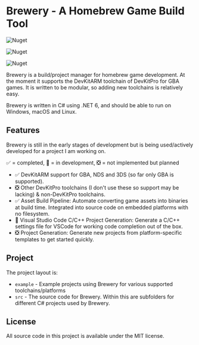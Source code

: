 # Brewery - A Homebrew Game Build Tool

![Nuget](https://img.shields.io/nuget/v/Brewery.ProjectTool?label=Project%20Tool)

![Nuget](https://img.shields.io/nuget/v/Brewery.ToolSdk?label=Tool%20SDK)

![Nuget](https://img.shields.io/nuget/v/Brewery.Sdk.Devkitpro?label=DevKitPro%20SDK)

Brewery is a build/project manager for homebrew game development. At the moment it supports the DevKitARM toolchain of DevKitPro for GBA games. It is written to be modular, so adding new toolchains is relatively easy.

Brewery is written in C# using .NET 6, and should be able to run on Windows, macOS and Linux.

## Features

Brewery is still in the early stages of development but is being used/actively developed for a project I am working on.

✅ = completed, 🧰 = in development, ❎ = not implemented but planned

* ✅ DevKitARM support for GBA, NDS and 3DS (so far only GBA is supported).
* ❎ Other DevKitPro toolchains (I don't use these so support may be lacking) & non-DevKitPro toolchains.
* ✅ Asset Build Pipeline: Automate converting game assets into binaries at build time. Integrated into source code on embedded platforms with no filesystem.
* 🧰 Visual Studio Code C/C++ Project Generation: Generate a C/C++ settings file for VSCode for working code completion out of the box.
* ❎ Project Generation: Generate new projects from platform-specific templates to get started quickly.

## Project
The project layout is:
* `example` - Example projects using Brewery for various supported toolchains/platforms
* `src` - The source code for Brewery. Within this are subfolders for different C# projects used by Brewery.

## License

All source code in this project is available under the MIT license.